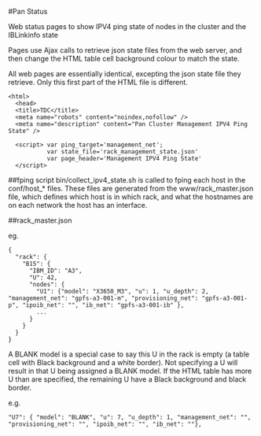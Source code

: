 #Pan Status

Web status pages to show IPV4 ping state of nodes in the cluster and the IBLinkinfo state

Pages use Ajax calls to retrieve json state files from the web server, and then change the HTML table cell background colour to match the state.  

All web pages are essentially identical, excepting the json state file they retrieve. Only this first part of the HTML file is different.

```
<html>
  <head>
  <title>TDC</title>
  <meta name="robots" content="noindex,nofollow" />
  <meta name="description" content="Pan Cluster Management IPV4 Ping State" />
  
  <script> var ping_target='management_net';
           var state_file='rack_management_state.json'
           var page_header='Management IPV4 Ping State'
  </script>
```

##fping script
bin/collect_ipv4_state.sh is called to fping each host in the conf/host_* files. These files are generated from the www/rack_master.json file, which defines which host is in which rack, and what the hostnames are on each network the host has an interface.

##rack_master.json

eg.

```
{
  "rack": {
    "B15": {
      "IBM_ID": "A3",
      "U": 42,
      "nodes": {
        "U1": {"model": "X3650_M3", "u": 1, "u_depth": 2, "management_net": "gpfs-a3-001-m", "provisioning_net": "gpfs-a3-001-p", "ipoib_net": "", "ib_net": "gpfs-a3-001-ib" },
        ...
      }
    }
  }
}
```

A BLANK model is a special case to say this U in the rack is empty (a table cell with Black background and a white border).
Not specifying a U will result in that U being assigned a BLANK model.
If the HTML table has more U than are specified, the remaining U have a Black background and black border.

e.g.
```
"U7": { "model": "BLANK", "u": 7, "u_depth": 1, "management_net": "", "provisioning_net": "", "ipoib_net": "", "ib_net": ""},
```

